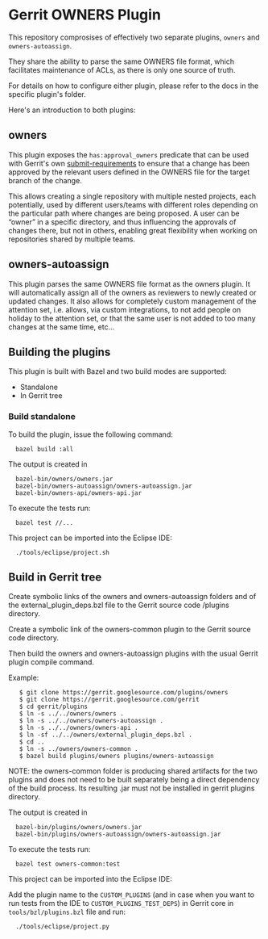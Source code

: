 # Gerrit OWNERS Plugin

This repository comprosises of effectively two separate plugins, `owners` and
`owners-autoassign`.

They share the ability to parse the same OWNERS file format, which facilitates
maintenance of ACLs, as there is only one source of truth.

For details on how to configure either plugin, please refer to the docs in the
specific plugin's folder.

Here's an introduction to both plugins:

## owners

This plugin exposes the `has:approval_owners` predicate that can be used with
Gerrit's own
[submit-requirements](/Documentation/config-submit-requirements.html) to ensure
that a change has been approved by
the relevant users defined in the OWNERS file for the target branch of the
change.

This allows creating a single repository with multiple nested projects, each
potentially, used by different users/teams with different roles depending on the
particular path where changes are being proposed. A user can be “owner” in a
specific directory, and thus influencing the approvals of changes there, but not
in others, enabling great flexibility when working on repositories shared by
multiple teams.

## owners-autoassign

This plugin parses the same OWNERS file format as the owners plugin. It will
automatically assign all of the owners as reviewers to newly created or updated
changes. It also allows for completely custom management of the attention set,
i.e. allows, via custom integrations, to not add people on holiday to the
attention set, or that the same user is not added to too many changes at the
same time, etc...

## Building the plugins

This plugin is built with Bazel and two build modes are supported:

 * Standalone
 * In Gerrit tree

### Build standalone

To build the plugin, issue the following command:

```
  bazel build :all
```

The output is created in

```
  bazel-bin/owners/owners.jar
  bazel-bin/owners-autoassign/owners-autoassign.jar
  bazel-bin/owners-api/owners-api.jar

```

To execute the tests run:

```
  bazel test //...
```

This project can be imported into the Eclipse IDE:

```
  ./tools/eclipse/project.sh
```

## Build in Gerrit tree

Create symbolic links of the owners and owners-autoassign folders and of the
external_plugin_deps.bzl file to the Gerrit source code /plugins directory.

Create a symbolic link of the owners-common plugin to the Gerrit source code
directory.

Then build the owners and owners-autoassign plugins with the usual Gerrit
plugin compile command.

Example:

```
   $ git clone https://gerrit.googlesource.com/plugins/owners
   $ git clone https://gerrit.googlesource.com/gerrit
   $ cd gerrit/plugins
   $ ln -s ../../owners/owners .
   $ ln -s ../../owners/owners-autoassign .
   $ ln -s ../../owners/owners-api .
   $ ln -sf ../../owners/external_plugin_deps.bzl .
   $ cd ..
   $ ln -s ../owners/owners-common .
   $ bazel build plugins/owners plugins/owners-autoassign
```

NOTE: the owners-common folder is producing shared artifacts for the two plugins
and does not need to be built separately being a direct dependency of the build
process. Its resulting .jar must not be installed in gerrit plugins directory.

The output is created in

```
  bazel-bin/plugins/owners/owners.jar
  bazel-bin/plugins/owners-autoassign/owners-autoassign.jar
```

To execute the tests run:

```
  bazel test owners-common:test
```

This project can be imported into the Eclipse IDE:

Add the plugin name to the `CUSTOM_PLUGINS` (and in case when you want to run
tests from the IDE to `CUSTOM_PLUGINS_TEST_DEPS`) in Gerrit core in
`tools/bzl/plugins.bzl` file and run:

```
  ./tools/eclipse/project.py
```

